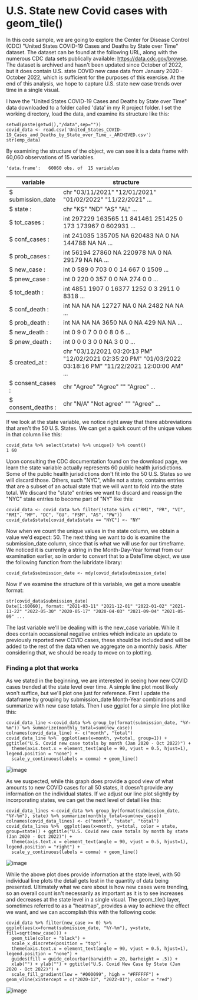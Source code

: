# U.S. State new Covid cases with geom_tile()

In this code sample, we are going to explore the Center for Disease Control (CDC) "United States COVID-19 Cases and Deaths by State over Time" dataset.  The dataset can be found at the following URL, along with the numerous CDC data sets publically available: https://data.cdc.gov/browse.  The dataset is archived and hasn't been updated since October of 2022, but it does contain U.S. state COVID new case data from January 2020 - October 2022, which is sufficient for the purposes of this exercise.  At the end of this analysis, we hope to capture U.S. state new case trends over time in a single visual.

I have the "United States COVID-19 Cases and Deaths by State over Time" data downloaded to a folder called 'data' in my R project folder.  I set the working directory, load the data, and examine its structure like this:

```
setwd(paste(getwd(),"/data",sep=""))
covid_data <- read.csv('United_States_COVID-19_Cases_and_Deaths_by_State_over_Time_-_ARCHIVED.csv')
str(emp_data)
```

By examining the structure of the object, we can see it is a data frame with 60,060 observations of 15 variables.  

```
'data.frame':	60060 obs. of  15 variables
```

|          variable        |                       structure                            |
|---|---|
| $ submission_date        |chr  "03/11/2021" "12/01/2021" "01/02/2022" "11/22/2021" ...|
| $ state          :       |chr  "KS" "ND" "AS" "AL" ...|
| $ tot_cases      :       |int  297229 163565 11 841461 251425 0 173 173967 0 602931 ...|
| $ conf_cases     :       |int  241035 135705 NA 620483 NA 0 NA 144788 NA NA ...|
| $ prob_cases     :       |int  56194 27860 NA 220978 NA 0 NA 29179 NA NA ...|
| $ new_case       :       |int  0 589 0 703 0 0 14 667 0 1509 ...|
| $ pnew_case      :       |int  0 220 0 357 0 0 NA 274 0 0 ...|
| $ tot_death      :       |int  4851 1907 0 16377 1252 0 3 2911 0 8318 ...|
| $ conf_death     :       |int  NA NA NA 12727 NA 0 NA 2482 NA NA ...|
| $ prob_death     :       |int  NA NA NA 3650 NA 0 NA 429 NA NA ...|
| $ new_death      :       |int  0 9 0 7 0 0 0 8 0 6 ...|
| $ pnew_death     :       |int  0 0 0 3 0 0 NA 3 0 0 ...|
| $ created_at     :       |chr  "03/12/2021 03:20:13 PM" "12/02/2021 02:35:20 PM" "01/03/2022 03:18:16 PM" "11/22/2021 12:00:00 AM" ...|
| $ consent_cases  :       |chr  "Agree" "Agree" "" "Agree" ...|
| $ consent_deaths :       |chr  "N/A" "Not agree" "" "Agree" ...|

If we look at the state variable, we notice right away that there abbreviations that aren't the 50 U.S. States.  We can get a quick count of the unique values in that column like this:

```
covid_data %>% select(state) %>% unique() %>% count()
1 60
```

Upon consulting the CDC documentation found on the download page, we learn the state variable actually represents 60 public health jurisdictions.  Some of the public health jurisdictions don't fit into the 50 U.S. States so we will discard those.  Others, such "NYC", while not a state, contains entries that are a subset of an actual state that we will want to fold into the state total.  We discard the "state" entries we want to discard and reassign the "NYC" state entries to become part of "NY" like this:

```
covid_data <- covid_data %>% filter(!state %in% c("RMI", "PR", "VI", "RMI", "MP", "DC", "GU", "FSM", "AS", "PW"))
covid_data$state[covid_data$state == "NYC"] <- "NY"
```
Now when we count the unique values in the state column, we obtain a value we'd expect: 50.  The next thing we want to do is examine the submission_date column, since that is what we will use for our timeframe.  We noticed it is currently a string in the Month-Day-Year format from our examination earlier, so in order to convert that to a DateTime object, we use the following function from the lubridate library:

```
covid_data$submission_date <- mdy(covid_data$submission_date)
```
Now if we examine the structure of this variable, we get a more useable format:

```
str(covid_data$submission_date)
Date[1:60060], format: "2021-03-11" "2021-12-01" "2022-01-02" "2021-11-22" "2022-05-30" "2020-05-17" "2020-04-03" "2021-09-04" "2021-05-09" ...
```

The last variable we'll be dealing with is the new_case variable.  While it does contain occassional negative entries which indicate an update to previously reported new COVID cases, these should be included and will be added to the rest of the data when we aggregate on a monthly basis.  After considering that, we should be ready to move on to plotting.

### Finding a plot that works

As we stated in the beginning, we are interested in seeing how new COVID cases trended at the state level over time.  A simple line plot most likely won't suffice, but we'll plot one just for reference.  First I update the dataframe by grouping by submission_date Month-Year combinations and summarize with new case totals.  Then I use ggplot for a simple line plot like this:

```
covid_data_line <-covid_data %>% group_by(format(submission_date, "%Y-%m")) %>% summarize(monthly_total=sum(new_case))
colnames(covid_data_line) <- c("month", "total")
covid_data_line %>%  ggplot(aes(x=month, y=total, group=1)) + ggtitle("U.S. Covid new case totals by month (Jan 2020 - Oct 2022)") +
  theme(axis.text.x = element_text(angle = 90, vjust = 0.5, hjust=1), legend.position = "none") + 
  scale_y_continuous(labels = comma) + geom_line()
```

![image](https://user-images.githubusercontent.com/123432368/224873083-eb8468a8-1f7e-4220-9dc3-e01624d6fd5a.png)


As we suspected, while this graph does provide a good view of what amounts to new COVID cases for all 50 states, it doesn't provide any information on the individual states.  If we adjust our line plot slightly by incorporating states, we can get the next level of detail like this:

```
covid_data_lines <-covid_data %>% group_by(format(submission_date, "%Y-%m"), state) %>% summarize(monthly_total=sum(new_case))
colnames(covid_data_lines) <- c("month", "state", "total")
covid_data_lines %>%  ggplot(aes(x=month, y=total, color = state, group=state)) + ggtitle("U.S. Covid new case totals by month by state (Jan 2020 - Oct 2022)") +
  theme(axis.text.x = element_text(angle = 90, vjust = 0.5, hjust=1), legend.position = "right") + 
  scale_y_continuous(labels = comma) + geom_line()
```

![image](https://user-images.githubusercontent.com/123432368/224873253-b03a495a-8c61-4cd4-a866-538ecbd921ac.png)


While the above plot does provide information at the state level, with 50 individual line plots the detail gets lost in the quantity of data being presented.  Ultimately what we care about is how new cases were trending, so an overall count isn't necessarily as important as it is to see increases and decreases at the state level in a single visual.  The geom_tile() layer, sometimes referred to as a "heatmap", provides a way to achieve the effect we want, and we can accomplish this with the following code:

```
covid_data %>% filter(new_case >= 0) %>%  ggplot(aes(x=format(submission_date, "%Y-%m"), y=state, fill=sqrt(new_case))) +
  geom_tile(color = "black") + 
  scale_x_discrete(position = "top") +
  theme(axis.text.x = element_text(angle = 90, vjust = 0.5, hjust=1), legend.position = "none") + 
  guides(fill = guide_colourbar(barwidth = 20, barheight = .5)) +
  xlab("") + ylab("") + ggtitle("U.S. Covid New Case by State (Jan 2020 - Oct 2022)") +
  scale_fill_gradient(low = "#000099", high = "#FFFFFF") + geom_vline(xintercept = c("2020-12", "2022-01"), color = "red")
```

![image](https://user-images.githubusercontent.com/123432368/224873327-b861ce23-54f0-4444-99c5-b9fca09523b7.png)





